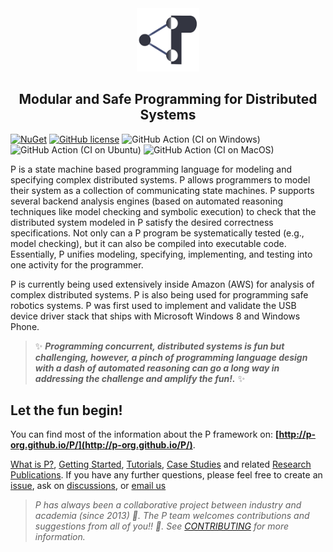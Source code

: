 <div align="center">
  <img src="Icon/icon.png" width="20%">
  <h2>Modular and Safe Programming for Distributed Systems</h2>
</div>

[![NuGet](https://img.shields.io/nuget/v/p.svg)](https://www.nuget.org/packages/P/)
[![GitHub license](https://img.shields.io/badge/license-MIT-blue.svg)](https://raw.githubusercontent.com/p-org/P/master/LICENSE.txt)
![GitHub Action (CI on Windows)](https://github.com/p-org/P/workflows/CI%20on%20Windows/badge.svg)
![GitHub Action (CI on Ubuntu)](https://github.com/p-org/P/workflows/CI%20on%20Ubuntu/badge.svg)
![GitHub Action (CI on MacOS)](https://github.com/p-org/P/workflows/CI%20on%20MacOS/badge.svg)

P is a state machine based programming language for modeling and specifying complex
distributed systems. P allows programmers to model their system as a collection of
communicating state machines. P supports several backend analysis engines
(based on automated reasoning techniques like model
checking and symbolic execution) to check that the distributed system modeled in P
satisfy the desired correctness specifications. Not only can a P program be systematically
tested (e.g., model checking), but it can also be compiled into executable code.
Essentially, P unifies modeling, specifying, implementing, and testing into one activity for the
programmer.

P is currently being used extensively inside Amazon (AWS) for analysis of
complex distributed systems. P is also being used for programming safe robotics systems. P
was first used to implement and validate the USB device driver stack that ships with
Microsoft Windows 8 and Windows Phone.

> :sparkles: **_Programming concurrent, distributed systems is fun but challenging, however, a pinch of programming language design with a dash of automated reasoning can go a long way in addressing the challenge and amplify the fun!._** :sparkles:



## Let the fun begin!

You can find most of the information about the P framework on: **[http://p-org.github.io/P/](http://p-org.github.io/P/)**.

[What is P?](http://p-org.github.io/P/whatisP/), [Getting Started](http://p-org.github.io/P/getstarted/install/), [Tutorials](http://p-org.github.io/P/tutsoutline/), [Case Studies](http://p-org.github.io/P/casestudies/) and related [Research Publications](http://p-org.github.io/P/publications/).
If you have any further questions, please feel free to create an [issue](https://github.com/p-org/P/issues), ask on
[discussions](https://github.com/p-org/P/discussions), or [email us](mailto:ankushdesai@gmail.com)


> _P has always been a collaborative project between industry and academia (since 2013) :drum:. The P team welcomes contributions and suggestions from all of you!! :punch:. See [CONTRIBUTING](CONTRIBUTING.md) for more information._







